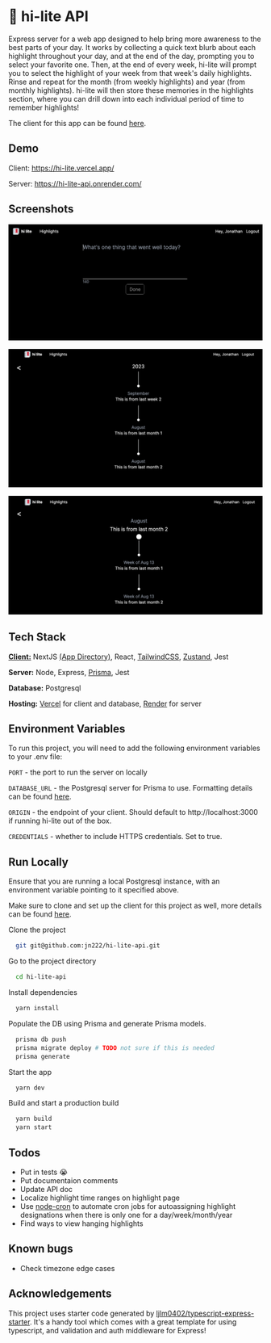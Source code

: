 
# 🔖 hi-lite API

Express server for a web app designed to help bring more awareness to the best parts of your day. It works by collecting a quick text blurb about each highlight throughout your day, and at the end of the day, prompting you to select your favorite one. Then, at the end of every week, hi-lite will prompt you to select the highlight of your week from that week's daily highlights. Rinse and repeat for the month (from weekly highlights) and year (from monthly highlights). hi-lite will then store these memories in the highlights section, where you can drill down into each individual period of time to remember highlights!

The client for this app can be found [here](https://github.com/jn222/hi-lite).

## Demo

Client: https://hi-lite.vercel.app/

Server: https://hi-lite-api.onrender.com/


## Screenshots

![Main Page](public/main.png)

![Highlight Page 1](public/highlight_1.png)

![Highlight Page 2](public/highlight_2.png)

## Tech Stack

[**Client:**](https://github.com/jn222/hi-lite) NextJS [(App Directory)](https://nextjs.org/docs/getting-started/project-structure), React, [TailwindCSS](https://tailwindcss.com/), [Zustand](https://github.com/pmndrs/zustand), Jest

**Server:** Node, Express, [Prisma](https://www.prisma.io/), Jest

**Database:** Postgresql

**Hosting:** [Vercel](https://vercel.com) for client and database, [Render](https://render.com/) for server


## Environment Variables

To run this project, you will need to add the following environment variables to your .env file:

`PORT` - the port to run the server on locally

`DATABASE_URL` - the Postgresql server for Prisma to use. Formatting details can be found [here](https://www.prisma.io/docs/getting-started/setup-prisma/add-to-existing-project/relational-databases/connect-your-database-typescript-postgresql).

`ORIGIN` - the endpoint of your client. Should default to http://localhost:3000 if running hi-lite out of the box.

`CREDENTIALS` - whether to include HTTPS credentials. Set to true.


## Run Locally

Ensure that you are running a local Postgresql instance, with an environment variable pointing to it specified above.

Make sure to clone and set up the client for this project as well, more details can be found [here](https://github.com/jn222/hi-lite).

Clone the project

```bash
  git git@github.com:jn222/hi-lite-api.git
```

Go to the project directory

```bash
  cd hi-lite-api
```

Install dependencies

```bash
  yarn install
```

Populate the DB using Prisma and generate Prisma models.

```bash
  prisma db push
  prisma migrate deploy # TODO not sure if this is needed
  prisma generate
```

Start the app

```bash
  yarn dev
```

Build and start a production build

```bash
  yarn build
  yarn start
```

## Todos

- Put in tests 😭
- Put documentaion comments
- Update API doc
- Localize highlight time ranges on highlight page
- Use [node-cron](https://www.npmjs.com/package/node-cron) to automate cron jobs for autoassigning highlight designations when there is only one for a day/week/month/year
- Find ways to view hanging highlights

## Known bugs

- Check timezone edge cases

## Acknowledgements

This project uses starter code generated by [ljlm0402/typescript-express-starter](https://github.com/ljlm0402/typescript-express-starter). It's a handy tool which comes with a great template for using typescript, and validation and auth middleware for Express!
